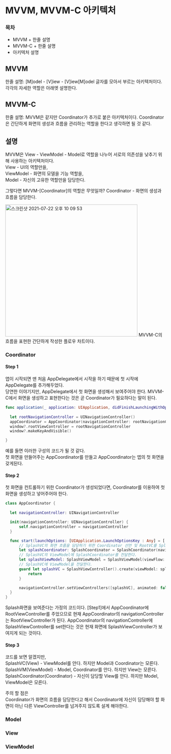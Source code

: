 # MVVM, MVVM-C 아키텍처
### 목차
- MVVM + 한줄 설명
- MVVM-C + 한줄 설명
- 아키텍처 설명

## MVVM
한줄 설명: [M]odel - [V]iew - [V]iew[M]odel 글자를 모아서 부르는 아키텍처이다.
각각의 자세한 역할은 아래엣 설명한다.

## MVVM-C
한줄 설명: MVVM은 같지만 Coordinator가 추가로 붙은 아키텍처이다.
Coordinator은 간단하게 화면의 생성과 흐름을 관리하는 역할을 한다고 생각하면 될 것 같다.

## 설명
MVVM은 View - ViewModel - Model로 역할을 나누어 서로의 의존성을 낮추기 위해 사용하는 아키텍처이다.  
View - UI의 역할만을,  
ViewModel - 화면의 모델을 기능 역할을,  
Model - 자신의 고유한 역할만을 담당한다.

그렇다면 MVVM-[Coordinator]의 역할은 무엇일까?
Coordinator - 화면의 생성과 흐름을 담당한다.

<img width="415" alt="스크린샷 2021-07-22 오후 10 09 53" src="https://user-images.githubusercontent.com/55477102/126779960-8aae4996-fb50-4ed4-914c-4626040e1fad.png">
MVVM-C의 흐름을 표현한 간단하게 작성한 플로우 차트이다.  

### Coordinator
#### Step 1
앱이 시작되면 맨 처음 AppDelegate에서 시작을 하기 때문에 첫 시작에 AppDelegate를 추가해두었다.  
당연한 이야기지만, AppDelegate에서 첫 화면을 생성해서 보여주어야 한다.
MVVM-C에서 화면을 생성하고 표현한다는 것은 곧 Coordinator가 필요하다는 말이 된다.
```Swift
func application(_ application: UIApplication, didFinishLaunchingWithOptions launchOptions: [UIApplicationLaunchOptionsKey: Any]?) -> Bool {
        
  let rootNavigationController = UINavigationController()
  appCoordinator = AppCoordinator(navigationController: rootNavigationController)
  window?.rootViewController = rootNavigationController
  window?.makeKeyAndVisible()

}
```
예를 들면 이러한 구성의 코드가 될 것 같다.  
첫 화면을 만들어주는 AppCoordinator를 만들고 AppCoordinator는 앱의 첫 화면을 갖게된다.

#### Step 2
첫 화면을 컨트롤하기 위한 Coordinator가 생성되었다면, Coordinator를 이용하여 첫 화면을 생성하고 넣어주어야 한다.  

```Swift
class AppCoordinator {
  
  let navigationController: UINavigationController

  init(navigationController: UINavigationController) {
      self.navigationController = navigationController
  }

  func start(launchOptions: [UIApplication.LaunchOptionsKey : Any] = [:]) {
      // SplashVC의 화면 흐름을 담당하기 위한 Coordinator 선언 및 RootVC를 SplashCoordinator에게 전달.
      let splashCoordinator: SplashCoordinator = SplashCoordinator(navigationController: navigationController)
      // SplashVC의 ViewModel에 SplashCoordinator를 전달한다.
      let splashViewModel: SplashViewModel = SplashViewModel(viewFlow: splashCoordinator)
      // SplashVC에 ViewModel을 전달한다.
      guard let splashVC = SplashViewController().create(viewModel: splashViewModel) else {
          return
      }

      navigationController.setViewControllers([splashVC], animated: false)
  }
}
```
Splash화면을 보여준다는 가정의 코드이다.
[Step1]에서 AppCoordinator에 RootViewController를 주었으므로 현재 AppCoordinator의 navigationController는 RootViewController가 된다.
AppCoordinator의 navigationController에 SplashViewController를 set한다는 것은 현재 화면에 SplashViewController가 보여지게 되는 것이다.

#### Step 3
코드를 보면 알겠지만,  
SplashVC(View) - ViewModel를 안다. 하지만 Model과 Coordinator는 모른다.
SplashVM(ViewModel) - Model, Coordinator를 안다. 하지만 View는 모른다.
SplashCoordinator(Coordinator) - 자신이 담당할 View를 안다. 하지만 Model, ViewModel은 모른다.

주의 할 점은  
Coordinator가 화면의 흐름을 담당한다고 해서 Coordinator에 자신이 담당해야 할 화면이 아닌 다른 ViewController를 넘겨주지 않도록 설계 해야한다.

### Model

### View

### ViewModel






